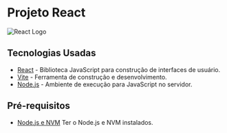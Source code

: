 # Projeto React

![React Logo](https://upload.wikimedia.org/wikipedia/commons/a/a7/React-icon.svg)

## Tecnologias Usadas

- [React](https://reactjs.org/) - Biblioteca JavaScript para construção de interfaces de usuário.
- [Vite](https://vitejs.dev/) - Ferramenta de construção e desenvolvimento.
- [Node.js](https://nodejs.org/) - Ambiente de execução para JavaScript no servidor.

## Pré-requisitos

- [Node.js e NVM](https://nodejs.org/pt/download/package-manager) Ter o Node.js e NVM instalados.
